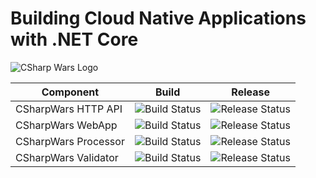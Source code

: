 # Building Cloud Native Applications with .NET Core

![CSharp Wars Logo](https://www.djohnnie.be/csharpwars/logo.png "CSharp Wars Logo")

| Component | Build | Release |
|-----------|-------|---------|
| CSharpWars HTTP API | ![Build Status](https://dev.azure.com/djohnnieke/CSharpWars-CloudNative/_apis/build/status/CloudNative-CSharpWars-Api?branchName=master) | ![Release Status](https://vsrm.dev.azure.com/djohnnieke/_apis/public/Release/badge/7667dacd-77cc-4dd6-8321-4b3bc3745681/2/2) |
| CSharpWars WebApp | ![Build Status](https://dev.azure.com/djohnnieke/CSharpWars-CloudNative/_apis/build/status/CloudNative-CSharpWars-Web?branchName=master) | ![Release Status](https://vsrm.dev.azure.com/djohnnieke/_apis/public/Release/badge/7667dacd-77cc-4dd6-8321-4b3bc3745681/3/3) |
| CSharpWars Processor | ![Build Status](https://dev.azure.com/djohnnieke/CSharpWars-CloudNative/_apis/build/status/CloudNative-CSharpWars-Processor?branchName=master) | ![Release Status](https://vsrm.dev.azure.com/djohnnieke/_apis/public/Release/badge/7667dacd-77cc-4dd6-8321-4b3bc3745681/5/5) |
| CSharpWars Validator | ![Build Status](https://dev.azure.com/djohnnieke/CSharpWars-CloudNative/_apis/build/status/CloudNative-CSharpWars-Validator?branchName=master) | ![Release Status](https://vsrm.dev.azure.com/djohnnieke/_apis/public/Release/badge/7667dacd-77cc-4dd6-8321-4b3bc3745681/4/4) |